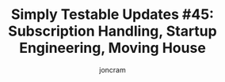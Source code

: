 ---
layout: default
title: "Simply Testable Updates #45: Subscription Handling, Startup Engineering, Moving House"
author: joncram
newsletter:
    issue_number: 45th
    url: https://us5.campaign-archive1.com/?u=ac75e33d993d2b502e333ddd0&amp;id=6803000002
    closing_sentence: Expect the next newsletter a week from now on July 3.
    highlights:
        - Subscription handling
        - Coursera's Startup Engineering
        - Moving house
---